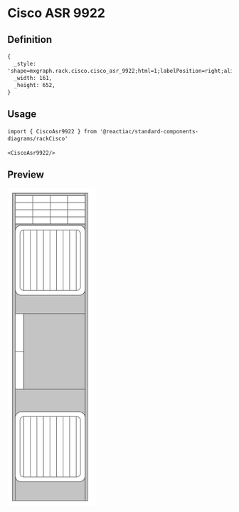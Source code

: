 # Cisco ASR 9922

## Definition

```
{
  _style: 'shape=mxgraph.rack.cisco.cisco_asr_9922;html=1;labelPosition=right;align=left;spacingLeft=15;dashed=0;shadow=0;fillColor=#ffffff;',
  _width: 161,
  _height: 652,
}
```

## Usage

```
import { CiscoAsr9922 } from '@reactiac/standard-components-diagrams/rackCisco'

<CiscoAsr9922/>
```

## Preview

<img src="./cisco-asr-9922.png" width="200"/>
